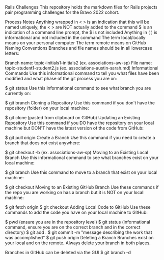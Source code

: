 Rails Challenges
This repository holds the markdown files for Rails projects pair programming challenges for the Bravo 2022 cohort.

Process Notes
Anything wrapped in < > is an indication that this will be named uniquely, the < > are NOT actually added to the command
$ is an indication of a command line prompt, the $ is not included
Anything in ( ) is informational and not included in the command
The term local/locally means on your personal computer
The term remote means on GitHub
Naming Conventions
Branches and file names should be in all lowercase letters:

Branch name: topic-initials1-initials2 (ex. associations-aw-sp)
File name: topic-student1-student2.js (ex. associations-austin-sarah.md)
Informational Commands
Use this informational command to tell you what files have been modified and what phase of the git process you are on:

$ git status
Use this informational command to see what branch you are currently on:

$ git branch
Cloning a Repository
Use this command if you don't have the repository (folder) on your local machine:

$ git clone <repo-url> (pasted from clipboard on GitHub)
Updating an Existing Repository
Use this command if you DO have the repository on your local machine but DON'T have the latest version of the code from GitHub:

$ git pull origin <branch-name>
Create a Branch
Use this command if you need to create a branch that does not exist anywhere:

$ git checkout -b <topic-initials1-initials2> (ex. associations-aw-sp)
Moving to an Existing Local Branch
Use this informational command to see what branches exist on your local machine:

$ git branch
Use this command to move to a branch that exist on your local machine:

$ git checkout <branch-name>
Moving to an Existing GitHub Branch
Use these commands if the repo you are working on has a branch but it is NOT on your local machine:

$ git fetch origin <branch-name>
$ git checkout <branch-name>
Adding Local Code to GitHub
Use these commands to add the code you have on your local machine to GitHub:

$ pwd (ensure you are in the repository level)
$ git status (informational command, ensure you are on the correct branch and in the correct directory)
$ git add .
$ git commit -m "message describing the work that was accomplished"
$ git push origin <branch-name>
Deleting a Branch
Branches exist on your local and on the remote. Always delete your branch in both places.

Branches in GitHub can be deleted via the GUI
$ git branch -d <branch-name>
